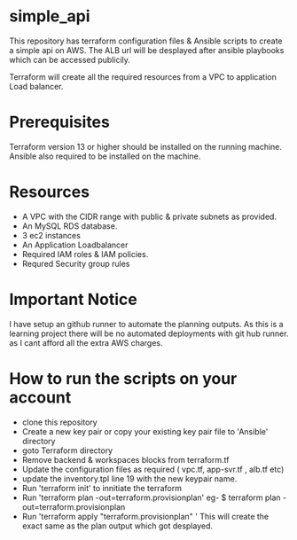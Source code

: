 # simple_api

This repository has terraform configuration files & Ansible scripts to create a simple api on AWS. The ALB url will be desplayed after ansible playbooks which can be accessed publicily. 

Terraform will create all the required resources from a VPC to application Load balancer.

# Prerequisites

Terraform version 13 or higher should be installed on the running machine. Ansible also required to be installed on the machine. 

# Resources

* A VPC with the CIDR range with public & private subnets as provided.
* An MySQL RDS database.
* 3 ec2 instances
* An Application Loadbalancer
* Required IAM roles & IAM policies.
* Requred Security group rules

# Important Notice

I have setup an github runner to automate the planning outputs. As this is a learning project there will be no automated deployments with git hub runner. as I cant afford all the extra AWS charges.

# How to run the scripts on your account

* clone this repository
* Create a new key pair or copy your existing key pair file to 'Ansible' directory
* goto Terraform directory
* Remove backend & workspaces blocks from terraform.tf
* Update the configuration files as required ( vpc.tf, app-svr.tf , alb.tf etc)
* update the inventory.tpl line 19 with the new keypair name.
* Run 'terraform init' to innitiate the terraform
* Run 'terraform plan -out=terraform.provisionplan' eg- $ terraform plan -out=terraform.provisionplan 
* Run 'terraform apply "terraform.provisionplan" ' This will create the exact same as the plan output which got desplayed.



